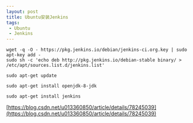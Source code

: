 ```yaml
---
layout: post
title: Ubuntu安装Jenkins
tags:
 - Ubuntu
 - Jenkins
---
```


```
wget -q -O - https://pkg.jenkins.io/debian/jenkins-ci.org.key | sudo apt-key add -
sudo sh -c 'echo deb http://pkg.jenkins.io/debian-stable binary/ > /etc/apt/sources.list.d/jenkins.list'

sudo apt-get update

sudo apt-get install openjdk-8-jdk

sudo apt-get install jenkins
```

[https://blog.csdn.net/u013360850/article/details/78245039](https://blog.csdn.net/u013360850/article/details/78245039)
